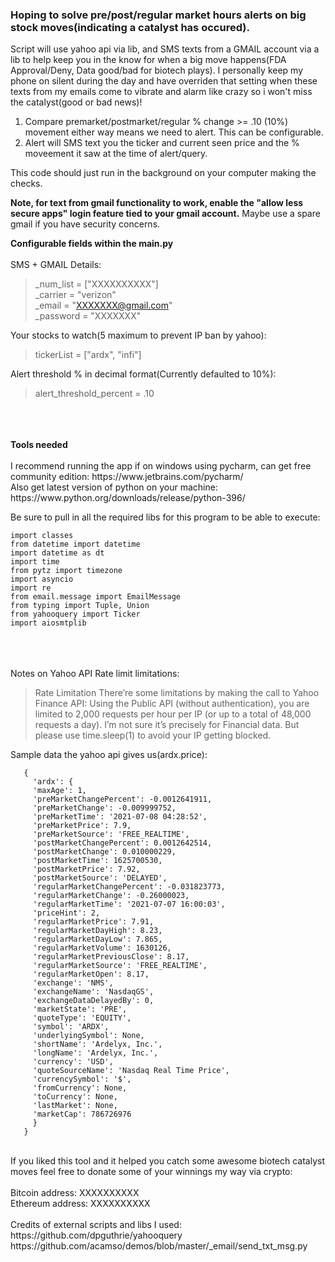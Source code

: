 ### Hoping to solve pre/post/regular market hours alerts on big stock moves(indicating a catalyst has occured).


Script will use yahoo api via lib, and SMS texts from a GMAIL account via a lib to help keep you in the know for when a big move happens(FDA Approval/Deny, Data good/bad for biotech plays). I personally keep my phone on silent during the day and have overriden that setting when these texts from my emails come to vibrate and alarm like crazy so i won't miss the catalyst(good or bad news)!

1. Compare premarket/postmarket/regular % change >= .10 (10%) movement either way means we need to alert. This can be configurable.
2. Alert will SMS text you the ticker and current seen price and the % moveement it saw at the time of alert/query.

This code should just run in the background on your computer making the checks.

<b>Note, for text from gmail functionality to work, enable the "allow less secure apps" login feature tied to your gmail account.</b> Maybe use a spare gmail if you have security concerns.

<b>Configurable fields within the main.py</b><br /><br />
SMS + GMAIL Details:

>    _num_list = ["XXXXXXXXXX"]<br />
    _carrier = "verizon"<br />
    _email = "XXXXXXX@gmail.com"<br />
    _password = "XXXXXXX"<br />

Your stocks to watch(5 maximum to prevent IP ban by yahoo):
> tickerList = ["ardx", "infi"]

Alert threshold % in decimal format(Currently defaulted to 10%):
> alert_threshold_percent = .10

<br />
<br />
<br />
<b>Tools needed</b><br /><br />
I recommend running the app if on windows using pycharm, can get free community edition: https://www.jetbrains.com/pycharm/<br />
Also get latest version of python on your machine: https://www.python.org/downloads/release/python-396/

Be sure to pull in all the required libs for this program to be able to execute:
```
import classes
from datetime import datetime
import datetime as dt
import time
from pytz import timezone
import asyncio
import re
from email.message import EmailMessage
from typing import Tuple, Union
from yahooquery import Ticker
import aiosmtplib
```

<br />
<br />
<br />
Notes on Yahoo API Rate limit limitations:

> Rate Limitation
> There’re some limitations by making the call to Yahoo Finance API:
> Using the Public API (without authentication), you are limited to 2,000 requests per hour per IP (or up to a total of 48,000 requests a day).
> I’m not sure it’s precisely for Financial data. But please use time.sleep(1) to avoid your IP getting blocked.


Sample data the yahoo api gives us(ardx.price):
```
   {
     'ardx': {
     'maxAge': 1, 
     'preMarketChangePercent': -0.0012641911, 
     'preMarketChange': -0.009999752, 
     'preMarketTime': '2021-07-08 04:28:52', 
     'preMarketPrice': 7.9, 
     'preMarketSource': 'FREE_REALTIME', 
     'postMarketChangePercent': 0.0012642514, 
     'postMarketChange': 0.010000229, 
     'postMarketTime': 1625700530, 
     'postMarketPrice': 7.92, 
     'postMarketSource': 'DELAYED', 
     'regularMarketChangePercent': -0.031823773, 
     'regularMarketChange': -0.26000023, 
     'regularMarketTime': '2021-07-07 16:00:03', 
     'priceHint': 2, 
     'regularMarketPrice': 7.91, 
     'regularMarketDayHigh': 8.23, 
     'regularMarketDayLow': 7.865, 
     'regularMarketVolume': 1630126, 
     'regularMarketPreviousClose': 8.17, 
     'regularMarketSource': 'FREE_REALTIME', 
     'regularMarketOpen': 8.17, 
     'exchange': 'NMS', 
     'exchangeName': 'NasdaqGS', 
     'exchangeDataDelayedBy': 0, 
     'marketState': 'PRE', 
     'quoteType': 'EQUITY', 
     'symbol': 'ARDX', 
     'underlyingSymbol': None, 
     'shortName': 'Ardelyx, Inc.', 
     'longName': 'Ardelyx, Inc.', 
     'currency': 'USD', 
     'quoteSourceName': 'Nasdaq Real Time Price', 
     'currencySymbol': '$', 
     'fromCurrency': None, 
     'toCurrency': None, 
     'lastMarket': None, 
     'marketCap': 786726976
     }
   }
```

<br />
If you liked this tool and it helped you catch some awesome biotech catalyst moves feel free to donate some of your winnings my way via crypto:<br /><br />
Bitcoin address: XXXXXXXXXX<br />
Ethereum address: XXXXXXXXXX<br />

<br />
Credits of external scripts and libs I used: <br />
https://github.com/dpguthrie/yahooquery<br />
https://github.com/acamso/demos/blob/master/_email/send_txt_msg.py<br />
